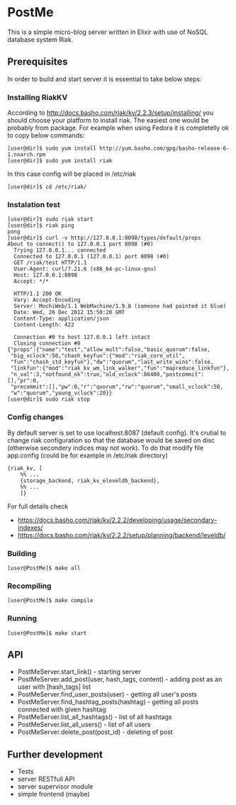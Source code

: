 # PostMe
This is a simple micro-blog server written in Elixir with use of NoSQL database system Riak.

## Prerequisites
In order to build and start server it is essential to take below steps:

### Installing RiakKV
According to http://docs.basho.com/riak/kv/2.2.3/setup/installing/ you should choose your platform to install riak. The easiest one would be probably from package.
For example when using Fedora it is completelly ok to copy below commands:
```console
[user@dir]$ sudo yum install http://yum.basho.com/gpg/basho-release-6-1.noarch.rpm
[user@dir]$ sudo yum install riak
```
In this case config will be placed in /etc/riak
```console
[user@dir]$ cd /etc/riak/
```
### Instalation test

```console
[user@dir]$ sudo riak start
[user@dir]$ riak ping
pong
[user@dir]$ curl -v http://127.0.0.1:8098/types/default/props
About to connect() to 127.0.0.1 port 8098 (#0)
  Trying 127.0.0.1... connected
  Connected to 127.0.0.1 (127.0.0.1) port 8098 (#0)
  GET /riak/test HTTP/1.1
  User-Agent: curl/7.21.6 (x86_64-pc-linux-gnu)
  Host: 127.0.0.1:8098
  Accept: */*
 
  HTTP/1.1 200 OK
  Vary: Accept-Encoding
  Server: MochiWeb/1.1 WebMachine/1.9.0 (someone had painted it blue)
  Date: Wed, 26 Dec 2012 15:50:20 GMT
  Content-Type: application/json
  Content-Length: 422
 
  Connection #0 to host 127.0.0.1 left intact
  Closing connection #0
{"props":{"name":"test","allow_mult":false,"basic_quorum":false,
 "big_vclock":50,"chash_keyfun":{"mod":"riak_core_util",
 "fun":"chash_std_keyfun"},"dw":"quorum","last_write_wins":false,
 "linkfun":{"mod":"riak_kv_wm_link_walker","fun":"mapreduce_linkfun"},
 "n_val":3,"notfound_ok":true,"old_vclock":86400,"postcommit":[],"pr":0,
 "precommit":[],"pw":0,"r":"quorum","rw":"quorum","small_vclock":50,
 "w":"quorum","young_vclock":20}}
[user@dir]$ sudo riak stop
```
### Config changes
By default server is set to use localhost:8087 (default config).
It's crutial to change riak configuration so that the database would be saved on disc (otherwise secondery indices may not work). To do that modify file app.config (could be for example in /etc/riak directory)
```
{riak_kv, [
    %% ...
    {storage_backend, riak_kv_eleveldb_backend},
    %% ...
    ]}
```
For full details check 
* https://docs.basho.com/riak/kv/2.2.2/developing/usage/secondary-indexes/
* https://docs.basho.com/riak/kv/2.2.2/setup/planning/backend/leveldb/

### Building
```console
[user@PostMe]$ make all
```

### Recompiling
```console
[user@PostMe]$ make compile
```

### Running
```console
[user@PostMe]$ make start
```

## API
* PostMeServer.start_link() - starting server
* PostMeServer.add_post(user, hash_tags, content) - adding post as an user with [hash_tags] list
* PostMeServer.find_user_posts(user) - getting all user's posts
* PostMeServer.find_hashtag_posts(hashtag) - getting all posts connected with given hashtag
* PostMeServer.list_all_hashtags() - list of all hashtags
* PostMeServer.list_all_users() - list of all users
* PostMeServer.delete_post(post_id) - deleting of post

## Further development
* Tests
* server RESTfull API
* server supervisor module
* simple frontend (maybe)
